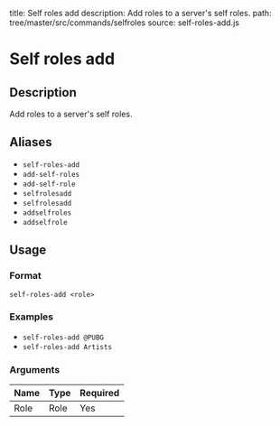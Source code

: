 title: Self roles add
description: Add roles to a server's self roles.
path: tree/master/src/commands/selfroles
source: self-roles-add.js

# Self roles add

## Description

Add roles to a server's self roles.

## Aliases

* `self-roles-add`
* `add-self-roles`
* `add-self-role`
* `selfrolesadd`
* `selfrolesadd`
* `addselfroles`
* `addselfrole`

## Usage

### Format

`self-roles-add <role>`

### Examples

* `self-roles-add @PUBG`
* `self-roles-add Artists`

### Arguments

| Name | Type | Required |
|------|------|----------|
| Role | Role | Yes      |
